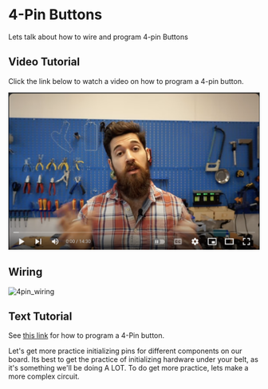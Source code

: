 # 4-Pin Buttons

Lets talk about how to wire and program 4-pin Buttons

## Video Tutorial
Click the link below to watch a video on how to program a 4-pin button. 

[![video tutorial](video_tutorial.png)](https://youtu.be/U28j9r-mWqQ)

## Wiring
![4pin_wiring](https://github.com/user-attachments/assets/65a58a13-8434-4628-9e17-fe9690030a44)


## Text Tutorial

See [this link](https://sites.google.com/view/circuitpython/tutorials/button-and-led) for how to program a 4-Pin button. 

Let's get more practice initializing pins for different components on our board. Its best to get the practice of initializing hardware under your belt, as it's something we'll be doing A LOT. To do get more practice, lets make a more complex circuit. 


